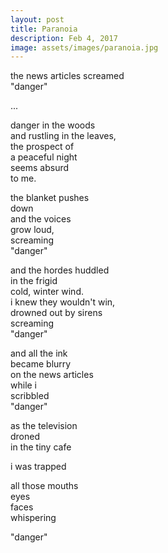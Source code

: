 ```yaml
---
layout: post
title: Paranoia
description: Feb 4, 2017
image: assets/images/paranoia.jpg
---
```


the news articles screamed   
"danger"   

...   

danger in the woods   
and rustling in the leaves,   
the prospect of   
a peaceful night   
seems absurd   
to me.   

the blanket pushes   
down   
and the voices   
grow loud,   
screaming   
"danger"   

and the hordes huddled   
in the frigid   
cold, winter wind.   
i knew they wouldn't win,   
drowned out by sirens   
screaming   
"danger"   

and all the ink   
became blurry   
on the news articles   
while i   
scribbled   
"danger"   

as the television   
droned   
in the tiny cafe   

i was trapped   

all those mouths   
eyes   
faces   
whispering   

"danger"   